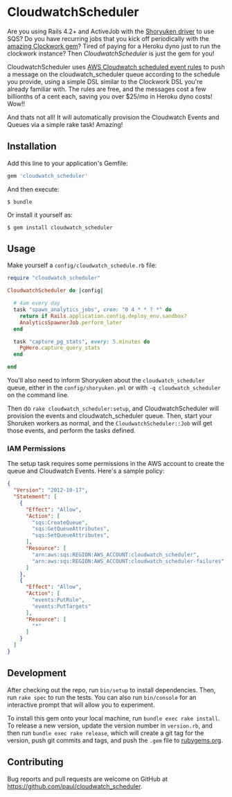 # CloudwatchScheduler

Are you using Rails 4.2+ and ActiveJob with the [Shoryuken
driver][shoryuken-driver] to use SQS? Do you have recurring jobs that you kick
off periodically with the [amazing Clockwork gem][clockwork]? Tired of paying
for a Heroku dyno just to run the clockwork instance? Then *CloudwatchScheduler* is just
the gem for you!

CloudwatchScheduler uses [AWS Cloudwatch scheduled event rules][cloudwatch-events] to
push a message on the cloudwatch_scheduler queue according to the schedule you provide,
using a simple DSL similar to the Clockwork DSL you're already familiar with.
The rules are free, and the messages cost a few billionths of a cent each,
saving you over $25/mo in Heroku dyno costs! Wow!!

And thats not all! It will automatically provision the Cloudwatch Events and Queues via a simple rake task! Amazing!

## Installation

Add this line to your application's Gemfile:

```ruby
gem 'cloudwatch_scheduler'
```

And then execute:

    $ bundle

Or install it yourself as:

    $ gem install cloudwatch_scheduler

## Usage

Make yourself a `config/cloudwatch_schedule.rb` file:

```ruby
require "cloudwatch_scheduler"

CloudwatchScheduler do |config|

  # 4am every day
  task "spawn_analytics_jobs", cron: "0 4 * * ? *" do
    return if Rails.application.config.deploy_env.sandbox?
    AnalyticsSpawnerJob.perform_later
  end

  task "capture_pg_stats", every: 5.minutes do
    PgHero.capture_query_stats
  end

end
```

You'll also need to inform Shoryuken about the `cloudwatch_scheduler` queue,
either in the `config/shoryuken.yml` or with `-q cloudwatch_scheduler` on the
command line.

Then do `rake cloudwatch_scheduler:setup`, and CloudwatchScheduler will provision the events and
cloudwatch_scheduler queue. Then, start your Shoruken workers as normal, and the
`CloudwatchScheduler::Job` will get those events, and perform the tasks defined.

### IAM Permissions

The setup task requires some permissions in the AWS account to create the queue
and Cloudwatch Events. Here's a sample policy:

```json
{
  "Version": "2012-10-17",
  "Statement": [
    {
      "Effect": "Allow",
      "Action": [
        "sqs:CreateQueue",
        "sqs:GetQueueAttributes",
        "sqs:SetQueueAttributes",
      ],
      "Resource": [
        "arn:aws:sqs:REGION:AWS_ACCOUNT:cloudwatch_scheduler",
        "arn:aws:sqs:REGION:AWS_ACCOUNT:cloudwatch_scheduler-failures"
      ]
    },
    {
      "Effect": "Allow",
      "Action": [
        "events:PutRule",
        "events:PutTargets"
      ],
      "Resource": [
        "*"
      ]
    }
  ]
}
```

## Development

After checking out the repo, run `bin/setup` to install dependencies. Then, run
`rake spec` to run the tests. You can also run `bin/console` for an interactive
prompt that will allow you to experiment.

To install this gem onto your local machine, run `bundle exec rake install`. To
release a new version, update the version number in `version.rb`, and then run
`bundle exec rake release`, which will create a git tag for the version, push
git commits and tags, and push the `.gem` file to
[rubygems.org](https://rubygems.org).

## Contributing

Bug reports and pull requests are welcome on GitHub at
https://github.com/paul/cloudwatch_scheduler.

[shoryuken-driver]: https://github.com/phstc/shoryuken/wiki/Rails-Integration-Active-Job
[clockwork]: https://rubygems.org/gems/clockwork
[cloudwatch-events]: http://docs.aws.amazon.com/AmazonCloudWatch/latest/DeveloperGuide/ScheduledEvents.html

